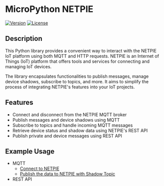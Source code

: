 # MicroPython NETPIE

[![Version](https://img.shields.io/badge/version-1.0.0-blue.svg)](https://github.com/yourusername/netpie-python-library)
[![License](https://img.shields.io/badge/license-MIT-blue.svg)](https://opensource.org/licenses/MIT)

## Description

This Python library provides a convenient way to interact with the NETPIE IoT platform using both MQTT and HTTP requests. NETPIE is an Internet of Things (IoT) platform that offers tools and services for connecting and managing IoT devices.

The library encapsulates functionalities to publish messages, manage device shadows, subscribe to topics, and more. It aims to simplify the process of integrating NETPIE's features into your IoT projects.

## Features

- Connect and disconnect from the NETPIE MQTT broker
- Publish messages and device shadows using MQTT
- Subscribe to topics and handle incoming MQTT messages
- Retrieve device status and shadow data using NETPIE's REST API
- Publish private and device messages using REST API

## Example Usage
- MQTT
  - [Connect to NETPIE](https://github.com/PerfecXX/MicroPython-NETPIE/blob/main/doc/MQTT/MQ_01_connection_to_netpie.md)
  - [Publish the data to NETPIE with Shadow Topic]()
- REST API

